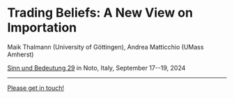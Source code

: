 # Trading Beliefs: A New View on Importation

Maik Thalmann (University of Göttingen), Andrea Matticchio (UMass Amherst)

[Sinn und Bedeutung 29](https://sub29.unime.it) in Noto, Italy, September 17--19, 2024


-----

[Please get in touch!](mailto:maik.thalmann@gmail.com?cc=andreamatticchio@gmail.com)
